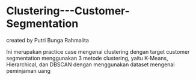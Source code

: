 # Clustering---Customer-Segmentation

created by Putri Bunga Rahmalita

Ini merupakan practice case mengenai clustering dengan target customer segmentation menggunakan 3 metode clustering, yaitu K-Means, Hierarchical, dan DBSCAN dengan menggunakan dataset mengenai peminjaman uang
